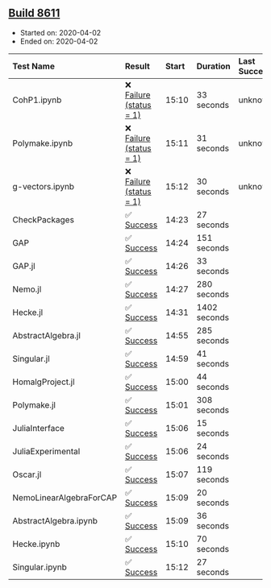 ## [Build 8611](https://oscarci.mathematik.uni-kl.de/job/oscar/8611/)

* Started on: 2020-04-02
* Ended on: 2020-04-02

| Test Name    | Result | Start | Duration | Last Success | First Failure |
|:-------------|:-------|:------|:---------|:-------------|:--------------|
| CohP1.ipynb | ❌ [Failure (status = 1)](https://oscarci.mathematik.uni-kl.de/job/oscar/8611/artifact/logs/build-8611/CohP1.ipynb.log) | 15:10 | 33 seconds | unknown | unknown |
| Polymake.ipynb | ❌ [Failure (status = 1)](https://oscarci.mathematik.uni-kl.de/job/oscar/8611/artifact/logs/build-8611/Polymake.ipynb.log) | 15:11 | 31 seconds | unknown | unknown |
| g-vectors.ipynb | ❌ [Failure (status = 1)](https://oscarci.mathematik.uni-kl.de/job/oscar/8611/artifact/logs/build-8611/g-vectors.ipynb.log) | 15:12 | 30 seconds | unknown | unknown |
| CheckPackages | ✅ [Success](https://oscarci.mathematik.uni-kl.de/job/oscar/8611/artifact/logs/build-8611/CheckPackages.log) | 14:23 | 27 seconds |  |  |
| GAP | ✅ [Success](https://oscarci.mathematik.uni-kl.de/job/oscar/8611/artifact/logs/build-8611/GAP.log) | 14:24 | 151 seconds |  |  |
| GAP.jl | ✅ [Success](https://oscarci.mathematik.uni-kl.de/job/oscar/8611/artifact/logs/build-8611/GAP.jl.log) | 14:26 | 33 seconds |  |  |
| Nemo.jl | ✅ [Success](https://oscarci.mathematik.uni-kl.de/job/oscar/8611/artifact/logs/build-8611/Nemo.jl.log) | 14:27 | 280 seconds |  |  |
| Hecke.jl | ✅ [Success](https://oscarci.mathematik.uni-kl.de/job/oscar/8611/artifact/logs/build-8611/Hecke.jl.log) | 14:31 | 1402 seconds |  |  |
| AbstractAlgebra.jl | ✅ [Success](https://oscarci.mathematik.uni-kl.de/job/oscar/8611/artifact/logs/build-8611/AbstractAlgebra.jl.log) | 14:55 | 285 seconds |  |  |
| Singular.jl | ✅ [Success](https://oscarci.mathematik.uni-kl.de/job/oscar/8611/artifact/logs/build-8611/Singular.jl.log) | 14:59 | 41 seconds |  |  |
| HomalgProject.jl | ✅ [Success](https://oscarci.mathematik.uni-kl.de/job/oscar/8611/artifact/logs/build-8611/HomalgProject.jl.log) | 15:00 | 44 seconds |  |  |
| Polymake.jl | ✅ [Success](https://oscarci.mathematik.uni-kl.de/job/oscar/8611/artifact/logs/build-8611/Polymake.jl.log) | 15:01 | 308 seconds |  |  |
| JuliaInterface | ✅ [Success](https://oscarci.mathematik.uni-kl.de/job/oscar/8611/artifact/logs/build-8611/JuliaInterface.log) | 15:06 | 15 seconds |  |  |
| JuliaExperimental | ✅ [Success](https://oscarci.mathematik.uni-kl.de/job/oscar/8611/artifact/logs/build-8611/JuliaExperimental.log) | 15:06 | 24 seconds |  |  |
| Oscar.jl | ✅ [Success](https://oscarci.mathematik.uni-kl.de/job/oscar/8611/artifact/logs/build-8611/Oscar.jl.log) | 15:07 | 119 seconds |  |  |
| NemoLinearAlgebraForCAP | ✅ [Success](https://oscarci.mathematik.uni-kl.de/job/oscar/8611/artifact/logs/build-8611/NemoLinearAlgebraForCAP.log) | 15:09 | 20 seconds |  |  |
| AbstractAlgebra.ipynb | ✅ [Success](https://oscarci.mathematik.uni-kl.de/job/oscar/8611/artifact/logs/build-8611/AbstractAlgebra.ipynb.log) | 15:09 | 36 seconds |  |  |
| Hecke.ipynb | ✅ [Success](https://oscarci.mathematik.uni-kl.de/job/oscar/8611/artifact/logs/build-8611/Hecke.ipynb.log) | 15:10 | 70 seconds |  |  |
| Singular.ipynb | ✅ [Success](https://oscarci.mathematik.uni-kl.de/job/oscar/8611/artifact/logs/build-8611/Singular.ipynb.log) | 15:12 | 27 seconds |  |  |
